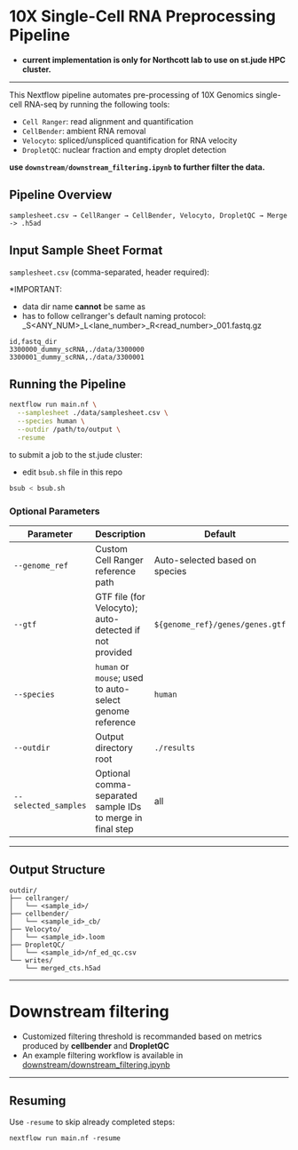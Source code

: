 # 10X Single-Cell RNA Preprocessing Pipeline

- **current implementation is only for Northcott lab to use on st.jude HPC cluster.**

___

This Nextflow pipeline automates pre-processing of 10X Genomics single-cell RNA-seq by running the following tools:

* `Cell Ranger`: read alignment and quantification
* `CellBender`: ambient RNA removal
* `Velocyto`: spliced/unspliced quantification for RNA velocity
* `DropletQC`: nuclear fraction and empty droplet detection

**use `downstream/downstream_filtering.ipynb` to further filter the data.**


## Pipeline Overview

```
samplesheet.csv → CellRanger → CellBender, Velocyto, DropletQC → Merge -> .h5ad
```


## Input Sample Sheet Format

`samplesheet.csv` (comma-separated, header required):

*IMPORTANT: 
- data dir name **cannot** be same as <id>
- <id> has to follow cellranger's default naming protocol: <id>_S<ANY_NUM>_L<lane_number>_R<read_number>_001.fastq.gz

```csv
id,fastq_dir
3300000_dummy_scRNA,./data/3300000
3300001_dummy_scRNA,./data/3300001
```

## Running the Pipeline

```bash
nextflow run main.nf \
  --samplesheet ./data/samplesheet.csv \
  --species human \
  --outdir /path/to/output \
  -resume
```

to submit a job to the st.jude cluster:

- edit `bsub.sh` file in this repo

```bash
bsub < bsub.sh
```



### Optional Parameters

| Parameter            | Description                                                  | Default                         |
| -------------------- | ------------------------------------------------------------ | ------------------------------- |
| `--genome_ref`       | Custom Cell Ranger reference path                            | Auto-selected based on species  |
| `--gtf`              | GTF file (for Velocyto); auto-detected if not provided       | `${genome_ref}/genes/genes.gtf` |
| `--species`          | `human` or `mouse`; used to auto-select genome reference     | `human`                       |
| `--outdir`           | Output directory root                                        | `./results`                     |
| `--selected_samples` | Optional comma-separated sample IDs to merge in final step   | all                             |

---

## Output Structure

```
outdir/
├── cellranger/
│   └── <sample_id>/
├── cellbender/
│   └── <sample_id>_cb/
├── Velocyto/
│   └── <sample_id>.loom
├── DropletQC/
│   └── <sample_id>/nf_ed_qc.csv
└── writes/
    └── merged_cts.h5ad
```

---

# Downstream filtering

- Customized filtering threshold is recommanded based on metrics produced by **cellbender** and **DropletQC**
- An example filtering workflow is available in [downstream/downstream_filtering.ipynb](https://github.com/rx32940/sc_workflow/blob/main/downstream/downstream_filtering.ipynb)

---

## Resuming

Use `-resume` to skip already completed steps:

```
nextflow run main.nf -resume
```

